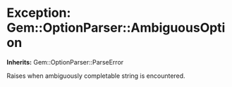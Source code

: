 # Exception: Gem::OptionParser::AmbiguousOption
**Inherits:** Gem::OptionParser::ParseError
    

Raises when ambiguously completable string is encountered.



